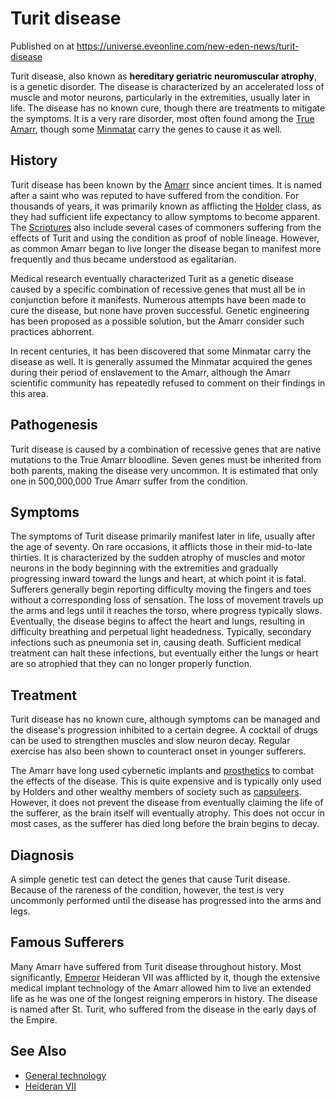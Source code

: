 # Turit disease
Published on  at https://universe.eveonline.com/new-eden-news/turit-disease

Turit disease, also known as **hereditary geriatric neuromuscular atrophy**, is a genetic disorder. The disease is characterized by an accelerated loss of muscle and motor neurons, particularly in the extremities, usually later in life. The disease has no known cure, though there are treatments to mitigate the symptoms. It is a very rare disorder, most often found among the [True Amarr](2DkiJVfiL1RYP5y7AJGSNN), though some [Minmatar](1rpu7pfwTPVznAczjw2pOp) carry the genes to cause it as well.

History
-------
Turit disease has been known by the [Amarr](6BPFRy27fN4LnYlIyzvEwo) since ancient times. It is named after a saint who was reputed to have suffered from the condition. For thousands of years, it was primarily known as afflicting the [Holder](dO9vxs4a40LrzJyoq2L8v) class, as they had sufficient life expectancy to allow symptoms to become apparent. The [Scriptures](tWsGYkfVxuvQDdt57cCUp) also include several cases of commoners suffering from the effects of Turit and using the condition as proof of noble lineage. However, as common Amarr began to live longer the disease began to manifest more frequently and thus became understood as egalitarian.

Medical research eventually characterized Turit as a genetic disease caused by a specific combination of recessive genes that must all be in conjunction before it manifests. Numerous attempts have been made to cure the disease, but none have proven successful. Genetic engineering has been proposed as a possible solution, but the Amarr consider such practices abhorrent.

In recent centuries, it has been discovered that some Minmatar carry the disease as well. It is generally assumed the Minmatar acquired the genes during their period of enslavement to the Amarr, although the Amarr scientific community has repeatedly refused to comment on their findings in this area.

Pathogenesis
-----------
Turit disease is caused by a combination of recessive genes that are native mutations to the True Amarr bloodline. Seven genes must be inherited from both parents, making the disease very uncommon. It is estimated that only one in 500,000,000 True Amarr suffer from the condition.

Symptoms
--------
The symptoms of Turit disease primarily manifest later in life, usually after the age of seventy. On rare occasions, it afflicts those in their mid-to-late thirties. It is characterized by the sudden atrophy of muscles and motor neurons in the body beginning with the extremities and gradually progressing inward toward the lungs and heart, at which point it is fatal. Sufferers generally begin reporting difficulty moving the fingers and toes without a corresponding loss of sensation. The loss of movement travels up the arms and legs until it reaches the torso, where progress typically slows. Eventually, the disease begins to affect the heart and lungs, resulting in difficulty breathing and perpetual light headedness. Typically, secondary infections such as pneumonia set in, causing death. Sufficient medical treatment can halt these infections, but eventually either the lungs or heart are so atrophied that they can no longer properly function.

Treatment
---------
Turit disease has no known cure, although symptoms can be managed and the disease's progression inhibited to a certain degree. A cocktail of drugs can be used to strengthen muscles and slow neuron decay. Regular exercise has also been shown to counteract onset in younger sufferers.

The Amarr have long used cybernetic implants and [prosthetics](5qIWvxsa4ayo3MzGijHspk) to combat the effects of the disease. This is quite expensive and is typically only used by Holders and other wealthy members of society such as [capsuleers](15umOALoFBZxVS2oaggvJQ). However, it does not prevent the disease from eventually claiming the life of the sufferer, as the brain itself will eventually atrophy. This does not occur in most cases, as the sufferer has died long before the brain begins to decay.

Diagnosis
---------
A simple genetic test can detect the genes that cause Turit disease. Because of the rareness of the condition, however, the test is very uncommonly performed until the disease has progressed into the arms and legs.

Famous Sufferers
----------------
Many Amarr have suffered from Turit disease throughout history. Most significantly, [Emperor](3Akx6UWUOJM90aQeaPgDtJ) Heideran VII was afflicted by it, though the extensive medical implant technology of the Amarr allowed him to live an extended life as he was one of the longest reigning emperors in history. The disease is named after St. Turit, who suffered from the disease in the early days of the Empire.

See Also
--------
-   [General technology](587lwcyHwGABUvNLgroYNa)
-   [Heideran VII](4Olxc4nxWd7y1mjFPhvHnV)
